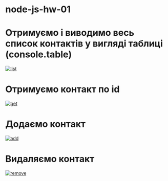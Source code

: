 # node-js-hw-01

# Отримуємо і виводимо весь список контактів у вигляді таблиці (console.table)
<a href="https://ibb.co/Kyxx9ph"><img src="https://i.ibb.co/Kyxx9ph/list.jpg" alt="list" border="0"></a>

# Отримуємо контакт по id
<a href="https://ibb.co/pRLZdys"><img src="https://i.ibb.co/pRLZdys/get.jpg" alt="get" border="0"></a>

# Додаємо контакт
<a href="https://ibb.co/m8d7KJm"><img src="https://i.ibb.co/m8d7KJm/add.jpg" alt="add" border="0"></a>

# Видаляємо контакт
<a href="https://ibb.co/HFSZVC0"><img src="https://i.ibb.co/HFSZVC0/remove.jpg" alt="remove" border="0"></a>
